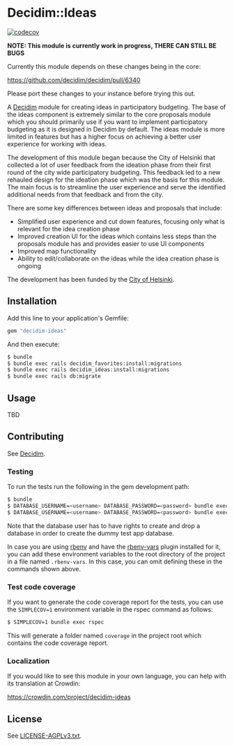 # Decidim::Ideas

[![codecov](https://codecov.io/gh/mainio/decidim-module-ideas/branch/master/graph/badge.svg)](https://codecov.io/gh/mainio/decidim-module-ideas)

**NOTE: This module is currently work in progress, THERE CAN STILL BE BUGS**

Currently this module depends on these changes being in the core:

https://github.com/decidim/decidim/pull/6340

Please port these changes to your instance before trying this out.

A [Decidim](https://github.com/decidim/decidim) module for creating ideas in
participatory budgeting. The base of the ideas component is extremely similar to
the core proposals module which you should primarily use if you want to
implement participatory budgeting as it is designed in Decidim by default.
The ideas module is more limited in features but has a higher focus on achieving
a better user experience for working with ideas.

The development of this module began because the City of Helsinki that collected
a lot of user feedback from the ideation phase from their first round of the
city wide participatory budgeting. This feedback led to a new rehauled design
for the ideation phase which was the basis for this module. The main focus is to
streamline the user experience and serve the identified additional needs from
that feedback and from the city.

There are some key differences between ideas and proposals that include:

- Simplified user experience and cut down features, focusing only what is
  relevant for the idea creation phase
- Improved creation UI for the ideas which contains less steps than the
  proposals module has and provides easier to use UI components
- Improved map functionality
- Ability to edit/collaborate on the ideas while the idea creation phase is
  ongoing

The development has been funded by the
[City of Helsinki](https://www.hel.fi/).

## Installation

Add this line to your application's Gemfile:

```ruby
gem "decidim-ideas"
```

And then execute:

```bash
$ bundle
$ bundle exec rails decidim_favorites:install:migrations
$ bundle exec rails decidim_ideas:install:migrations
$ bundle exec rails db:migrate
```

## Usage

TBD

## Contributing

See [Decidim](https://github.com/decidim/decidim).

### Testing

To run the tests run the following in the gem development path:

```bash
$ bundle
$ DATABASE_USERNAME=<username> DATABASE_PASSWORD=<password> bundle exec rake test_app
$ DATABASE_USERNAME=<username> DATABASE_PASSWORD=<password> bundle exec rspec
```

Note that the database user has to have rights to create and drop a database in
order to create the dummy test app database.

In case you are using [rbenv](https://github.com/rbenv/rbenv) and have the
[rbenv-vars](https://github.com/rbenv/rbenv-vars) plugin installed for it, you
can add these environment variables to the root directory of the project in a
file named `.rbenv-vars`. In this case, you can omit defining these in the
commands shown above.

### Test code coverage

If you want to generate the code coverage report for the tests, you can use
the `SIMPLECOV=1` environment variable in the rspec command as follows:

```bash
$ SIMPLECOV=1 bundle exec rspec
```

This will generate a folder named `coverage` in the project root which contains
the code coverage report.

### Localization

If you would like to see this module in your own language, you can help with its
translation at Crowdin:

https://crowdin.com/project/decidim-ideas

## License

See [LICENSE-AGPLv3.txt](LICENSE-AGPLv3.txt).
